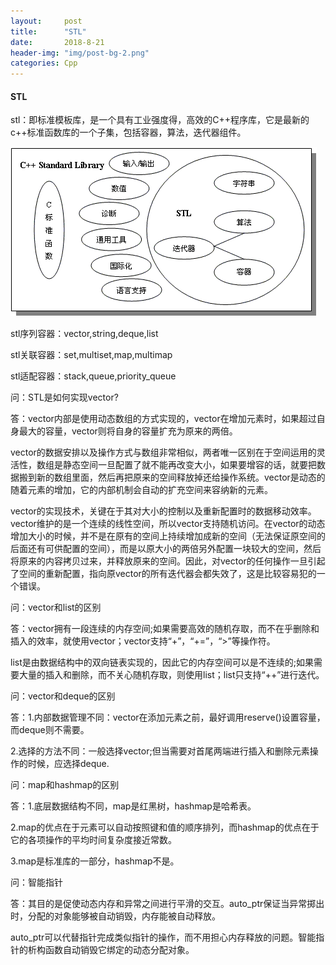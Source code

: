 ```yaml
---
layout:     post
title:      "STL"
date:       2018-8-21 
header-img: "img/post-bg-2.png"
categories: Cpp
---
```


#### STL

stl：即标准模板库，是一个具有工业强度得，高效的C++程序库，它是最新的c++标准函数库的一个子集，包括容器，算法，迭代器组件。

![](\img\Blog\stl\t1.gif)

stl序列容器：vector,string,deque,list

stl关联容器：set,multiset,map,multimap

stl适配容器：stack,queue,priority_queue

问：STL是如何实现vector?

答：vector内部是使用动态数组的方式实现的，vector在增加元素时，如果超过自身最大的容量，vector则将自身的容量扩充为原来的两倍。

​	vector的数据安排以及操作方式与数组非常相似，两者唯一区别在于空间运用的灵活性，数组是静态空间一旦配置了就不能再改变大小，如果要增容的话，就要把数据搬到新的数组里面，然后再把原来的空间释放掉还给操作系统。vector是动态的随着元素的增加，它的内部机制会自动的扩充空间来容纳新的元素。

vector的实现技术，关键在于其对大小的控制以及重新配置时的数据移动效率。vector维护的是一个连续的线性空间，所以vector支持随机访问。在vector的动态增加大小的时候，并不是在原有的空间上持续增加成新的空间（无法保证原空间的后面还有可供配置的空间），而是以原大小的两倍另外配置一块较大的空间，然后将原来的内容拷贝过来，并释放原来的空间。因此，对vector的任何操作一旦引起了空间的重新配置，指向原vector的所有迭代器会都失效了，这是比较容易犯的一个错误。

问：vector和list的区别

答：vector拥有一段连续的内存空间;如果需要高效的随机存取，而不在乎删除和插入的效率，就使用vector；vector支持“+”，“+=”，“>”等操作符。

list是由数据结构中的双向链表实现的，因此它的内存空间可以是不连续的;如果需要大量的插入和删除，而不关心随机存取，则使用list；list只支持“++”进行迭代。

问：vector和deque的区别

答：1.内部数据管理不同：vector在添加元素之前，最好调用reserve()设置容量，而deque则不需要。

2.选择的方法不同：一般选择vector;但当需要对首尾两端进行插入和删除元素操作的时候，应选择deque.



问：map和hashmap的区别

答：1.底层数据结构不同，map是红黑树，hashmap是哈希表。

2.map的优点在于元素可以自动按照键和值的顺序排列，而hashmap的优点在于它的各项操作的平均时间复杂度接近常数。

3.map是标准库的一部分，hashmap不是。

问：智能指针

答：其目的是促使动态内存和异常之间进行平滑的交互。auto_ptr保证当异常掷出时，分配的对象能够被自动销毁，内存能被自动释放。

auto_ptr可以代替指针完成类似指针的操作，而不用担心内存释放的问题。智能指针的析构函数自动销毁它绑定的动态分配对象。